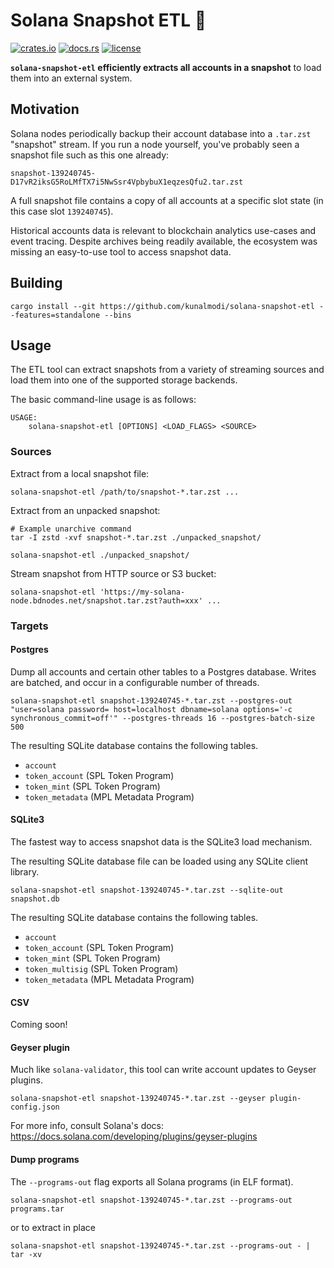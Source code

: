 # Solana Snapshot ETL 📸

[![crates.io](https://img.shields.io/crates/v/solana-snapshot-etl?style=flat-square&logo=rust&color=blue)](https://crates.io/crates/solana-snapshot-etl)
[![docs.rs](https://img.shields.io/badge/docs.rs-solana--snapshot--etl-blue?style=flat-square&logo=docs.rs)](https://docs.rs/solana-snapshot-etl)
[![license](https://img.shields.io/badge/license-Apache--2.0-blue?style=flat-square)](#license)

**`solana-snapshot-etl` efficiently extracts all accounts in a snapshot** to load them into an external system.

## Motivation

Solana nodes periodically backup their account database into a `.tar.zst` "snapshot" stream.
If you run a node yourself, you've probably seen a snapshot file such as this one already:

```
snapshot-139240745-D17vR2iksG5RoLMfTX7i5NwSsr4VpbybuX1eqzesQfu2.tar.zst
```

A full snapshot file contains a copy of all accounts at a specific slot state (in this case slot `139240745`).

Historical accounts data is relevant to blockchain analytics use-cases and event tracing.
Despite archives being readily available, the ecosystem was missing an easy-to-use tool to access snapshot data.

## Building

```shell
cargo install --git https://github.com/kunalmodi/solana-snapshot-etl --features=standalone --bins
```

## Usage

The ETL tool can extract snapshots from a variety of streaming sources
and load them into one of the supported storage backends.

The basic command-line usage is as follows:

```
USAGE:
    solana-snapshot-etl [OPTIONS] <LOAD_FLAGS> <SOURCE>
```

### Sources

Extract from a local snapshot file:

```shell
solana-snapshot-etl /path/to/snapshot-*.tar.zst ...
```

Extract from an unpacked snapshot:

```shell
# Example unarchive command
tar -I zstd -xvf snapshot-*.tar.zst ./unpacked_snapshot/

solana-snapshot-etl ./unpacked_snapshot/
```

Stream snapshot from HTTP source or S3 bucket:

```shell
solana-snapshot-etl 'https://my-solana-node.bdnodes.net/snapshot.tar.zst?auth=xxx' ...
```

### Targets

#### Postgres

Dump all accounts and certain other tables to a Postgres database. Writes are batched, and occur in a configurable number of threads.

```shell
solana-snapshot-etl snapshot-139240745-*.tar.zst --postgres-out "user=solana password= host=localhost dbname=solana options='-c synchronous_commit=off'" --postgres-threads 16 --postgres-batch-size 500
```

The resulting SQLite database contains the following tables.

- `account`
- `token_account` (SPL Token Program)
- `token_mint` (SPL Token Program)
- `token_metadata` (MPL Metadata Program)

#### SQLite3

The fastest way to access snapshot data is the SQLite3 load mechanism.

The resulting SQLite database file can be loaded using any SQLite client library.

```shell
solana-snapshot-etl snapshot-139240745-*.tar.zst --sqlite-out snapshot.db
```

The resulting SQLite database contains the following tables.

- `account`
- `token_account` (SPL Token Program)
- `token_mint` (SPL Token Program)
- `token_multisig` (SPL Token Program)
- `token_metadata` (MPL Metadata Program)

#### CSV

Coming soon!

#### Geyser plugin

Much like `solana-validator`, this tool can write account updates to Geyser plugins.

```shell
solana-snapshot-etl snapshot-139240745-*.tar.zst --geyser plugin-config.json
```

For more info, consult Solana's docs: https://docs.solana.com/developing/plugins/geyser-plugins

#### Dump programs

The `--programs-out` flag exports all Solana programs (in ELF format).

```shell
solana-snapshot-etl snapshot-139240745-*.tar.zst --programs-out programs.tar
```

or to extract in place

```shell
solana-snapshot-etl snapshot-139240745-*.tar.zst --programs-out - | tar -xv
```
